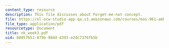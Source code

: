```yaml
---
content_type: resource
description: This file discusses about Forget-me-not concept.
file: https://ol-ocw-studio-app-qa.s3.amazonaws.com/courses/mas-961-ambient-intelligence-spring-2005/88057651079b98dd4393e2dc7376fb5b_nk_week3.pdf
file_type: application/pdf
resourcetype: Document
title: nk_week3.pdf
uid: 88057651-079b-98dd-4393-e2dc7376fb5b
---
```

